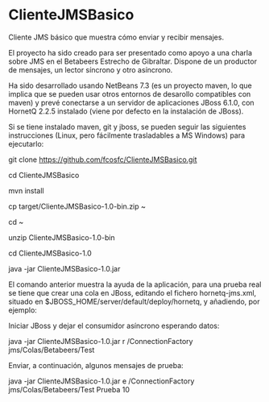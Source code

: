 ClienteJMSBasico
================

Cliente JMS básico que muestra cómo enviar y recibir mensajes.

El proyecto ha sido creado para ser presentado como apoyo a una charla sobre JMS en el Betabeers Estrecho de Gibraltar. Dispone de un productor de mensajes, un lector síncrono y otro asíncrono.

Ha sido desarrollado usando NetBeans 7.3 (es un proyecto maven, lo que implica que se pueden usar otros entornos de desarollo compatibles con maven) y prevé conectarse a un servidor de aplicaciones JBoss 6.1.0, con HornetQ 2.2.5 instalado (viene por defecto en la instalación de JBoss).

Si se tiene instalado maven, git y jboss, se pueden seguir las siguientes instrucciones (Linux, pero fácilmente trasladables a MS Windows) para ejecutarlo:

   git clone https://github.com/fcosfc/ClienteJMSBasico.git
   
   cd ClienteJMSBasico
   
   mvn install
   
   cp target/ClienteJMSBasico-1.0-bin.zip ~
   
   cd ~
   
   unzip ClienteJMSBasico-1.0-bin
   
   cd ClienteJMSBasico-1.0
   
   java -jar ClienteJMSBasico-1.0.jar

El comando anterior muestra la ayuda de la aplicación, para una prueba real se tiene que crear una cola en JBoss, editando el fichero hornetq-jms.xml, situado en $JBOSS_HOME/server/default/deploy/hornetq, y añadiendo, por ejemplo:

   <queue name="Betabeers.Test">
      <entry name="jms/Colas/Betabeers/Test"/>
   </queue>
   
Iniciar JBoss y dejar el consumidor asíncrono esperando datos:

   java -jar ClienteJMSBasico-1.0.jar r /ConnectionFactory jms/Colas/Betabeers/Test
   
Enviar, a continuación, algunos mensajes de prueba:

   java -jar ClienteJMSBasico-1.0.jar e /ConnectionFactory jms/Colas/Betabeers/Test Prueba 10
